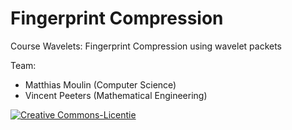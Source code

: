 Fingerprint Compression
======================

Course Wavelets: Fingerprint Compression using wavelet packets

Team:
* Matthias Moulin (Computer Science)
* Vincent Peeters (Mathematical Engineering)

<a rel="license" href="http://creativecommons.org/licenses/by-nc-sa/4.0/"><img alt="Creative Commons-Licentie" style="border-width:0" src="https://i.creativecommons.org/l/by-nc-sa/4.0/88x31.png" /></a>
